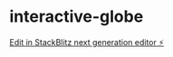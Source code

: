 # interactive-globe

[Edit in StackBlitz next generation editor ⚡️](https://stackblitz.com/~/github.com/arafays/interactive-globe)
